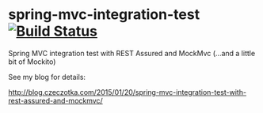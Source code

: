 spring-mvc-integration-test [![Build Status](https://travis-ci.org/czeczotka/spring-mvc-integration-test.svg?branch=master)](https://travis-ci.org/czeczotka/spring-mvc-integration-test)
===========================

Spring MVC integration test with REST Assured and MockMvc (...and a little bit of Mockito)

See my blog for details:

http://blog.czeczotka.com/2015/01/20/spring-mvc-integration-test-with-rest-assured-and-mockmvc/